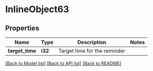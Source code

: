 # InlineObject63

## Properties

Name | Type | Description | Notes
------------ | ------------- | ------------- | -------------
**target_time** | **i32** | Target time for the reminder | 

[[Back to Model list]](../README.md#documentation-for-models) [[Back to API list]](../README.md#documentation-for-api-endpoints) [[Back to README]](../README.md)



